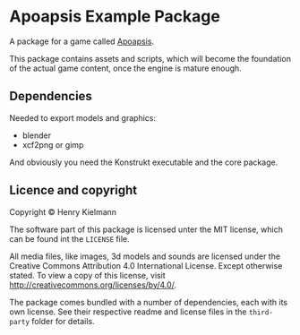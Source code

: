Apoapsis Example Package
========================

A package for a game called [Apoapsis](https://github.com/henry4k/apoapsis).

This package contains assets and scripts, which will become the foundation
of the actual game content, once the engine is mature enough.


## Dependencies

Needed to export models and graphics:

- blender
- xcf2png or gimp

And obviously you need the Konstrukt executable and the core package.


## Licence and copyright

Copyright © Henry Kielmann

The software part of this package is licensed unter the MIT license,
which can be found int the `LICENSE` file.

All media files, like images, 3d models and sounds are licensed under the
Creative Commons Attribution 4.0 International License.  Except otherwise stated.
To view a copy of this license, visit http://creativecommons.org/licenses/by/4.0/.

The package comes bundled with a number of dependencies, each with its own license.
See their respective readme and license files in the `third-party` folder
for details.
